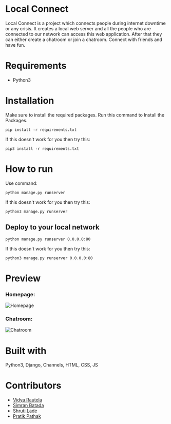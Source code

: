 ﻿# Local Connect
 Local Connect is a project which connects people during internet downtime or any crisis. It creates a local web server and all the people who are connected to our network can access this web application. After that they can either create a chatroom or join a chatroom. Connect with friends and have fun.
 
# Requirements
- Python3

# Installation
Make sure to install the required packages.
Run this command to Install the Packages.
```
pip install -r requirements.txt
```
If this doesn't work for you then try this:
```
pip3 install -r requirements.txt
```

# How to run
Use command:
```
python manage.py runserver
```
If this doesn't work for you then try this:
```
python3 manage.py runserver
```

## Deploy to your local network
```
python manage.py runserver 0.0.0.0:80
```
If this doesn't work for you then try this:
```
python3 manage.py runserver 0.0.0.0:80
```

# Preview
### Homepage:
![Homepage](https://user-images.githubusercontent.com/49340667/115995142-acd3d100-a5f7-11eb-9114-c588516d09af.png)

### Chatroom:
![Chatroom](https://user-images.githubusercontent.com/49340667/115995198-f0c6d600-a5f7-11eb-92e2-0be0d8cddc0c.png)

# Built with
Python3, Django, Channels, HTML, CSS, JS

# Contributors
- [Vidya Rautela](https://github.com/Vidyart29 "Vidya Rautela")
- [Simran Batada](https://github.com/sbatada1 "Simran Batada")
- [Shruti Lade](https://github.com/Shruti9801 "Shruti Lade")
- [Pratik Pathak](https://github.com/zpratikpathak "Pratik Pathak")
